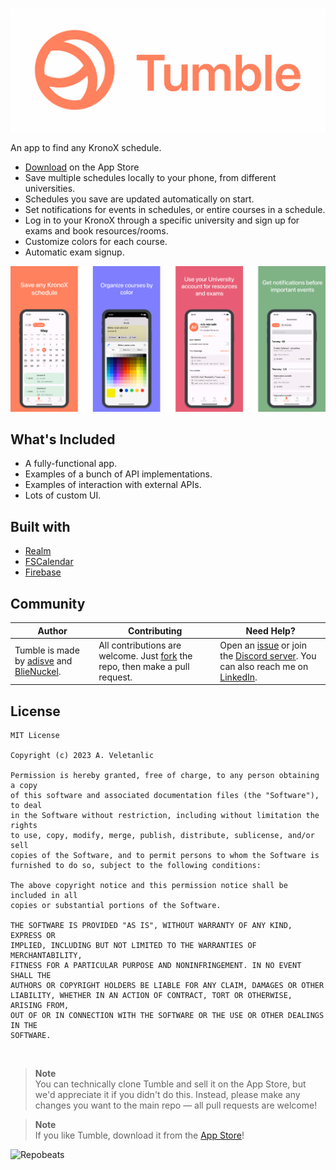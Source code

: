 ![Header](Assets/Header.png)

An app to find any KronoX schedule.

- [Download](https://apps.apple.com/se/app/tumble-for-kronox/id1617642864) on the App Store
- Save multiple schedules locally to your phone, from different universities.
- Schedules you save are updated automatically on start.
- Set notifications for events in schedules, or entire courses in a schedule.
- Log in to your KronoX through a specific university and sign up for exams and book resources/rooms.
- Customize colors for each course.
- Automatic exam signup.

![Showroom](Assets/Showroom.png)

## What's Included

- A fully-functional app.
- Examples of a bunch of API implementations.
- Examples of interaction with external APIs.
- Lots of custom UI.

## Built with

- [Realm](https://realm.io)
- [FSCalendar](https://github.com/WenchaoD/FSCalendar)
- [Firebase](https://firebase.google.com)

## Community

Author | Contributing | Need Help?
--- | --- | ---
Tumble is made by [adisve](https://github.com/adisve) and [BlieNuckel](https://github.com/BlieNuckel). | All contributions are welcome. Just [fork](https://github.com/adisve/Tumble-iOS/fork) the repo, then make a pull request. | Open an [issue](https://github.com/adisve/Tumble-iOS/issues) or join the [Discord server](https://discord.gg/3NDpKFcv). You can also reach me on [LinkedIn](https://www.linkedin.com/in/adis-veletanlic-2b51b4229/).

## License

```
MIT License

Copyright (c) 2023 A. Veletanlic

Permission is hereby granted, free of charge, to any person obtaining a copy
of this software and associated documentation files (the "Software"), to deal
in the Software without restriction, including without limitation the rights
to use, copy, modify, merge, publish, distribute, sublicense, and/or sell
copies of the Software, and to permit persons to whom the Software is
furnished to do so, subject to the following conditions:

The above copyright notice and this permission notice shall be included in all
copies or substantial portions of the Software.

THE SOFTWARE IS PROVIDED "AS IS", WITHOUT WARRANTY OF ANY KIND, EXPRESS OR
IMPLIED, INCLUDING BUT NOT LIMITED TO THE WARRANTIES OF MERCHANTABILITY,
FITNESS FOR A PARTICULAR PURPOSE AND NONINFRINGEMENT. IN NO EVENT SHALL THE
AUTHORS OR COPYRIGHT HOLDERS BE LIABLE FOR ANY CLAIM, DAMAGES OR OTHER
LIABILITY, WHETHER IN AN ACTION OF CONTRACT, TORT OR OTHERWISE, ARISING FROM,
OUT OF OR IN CONNECTION WITH THE SOFTWARE OR THE USE OR OTHER DEALINGS IN THE
SOFTWARE.
```

<br>

> **Note**  
> You can technically clone Tumble and sell it on the App Store, but we'd appreciate it if you didn't do this. Instead, please make any changes you want to the main repo — all pull requests are welcome!

> **Note**  
> If you like Tumble, download it from the [App Store](https://apps.apple.com/se/app/tumble-for-kronox/id1617642864)!

![Repobeats](https://repobeats.axiom.co/api/embed/862812c4c65cdb26b034a07e3ea0dd1fd619563c.svg "Repobeats analytics image")
